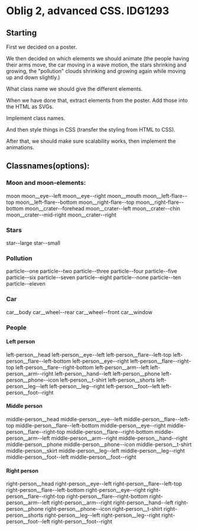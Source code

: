 # Oblig 2, advanced CSS. IDG1293

## Starting

First we decided on a poster.

We then decided on which elements we should animate (the people having their arms move, the car moving in a wave motion, the stars shrinking and growing, the "pollution" clouds shrinking and growing again while moving up and down slightly.)

What class name we should give the different elements.

When we have done that, extract elements from the poster. Add those into the HTML as SVGs.

Implement class names.

And then style things in CSS (transfer the styling from HTML to CSS).

After that, we should make sure scalability works, then implement the animations.

## Classnames(options):

### Moon and moon-elements:

moon
moon\_\_eye--left
moon\_\_eye--right
moon\_\_mouth
moon\_\_left-flare--top
moon\_\_left-flare--bottom
moon\_\_right-flare--top
moon\_\_right-flare--bottom
moon\_\_crater--forehead
moon\_\_crater--left
moon\_\_crater--chin
moon\_\_crater--mid-right
moon\_\_crater--right

### Stars

star--large
star--small

### Pollution

particle--one
particle--two
particle--three
particle--four
particle--five
particle--six
particle--seven
particle--eight
particle--none
particle--ten
particle--eleven

### Car

car\_\_body
car\_\_wheel--rear
car\_\_wheel--front
car\_\_window

### People

#### Left person

left-person\_\_head
left-person\_\_eye--left
left-person\_\_flare--left-top
left-person\_\_flare--left-bottom
left-person\_\_eye--right
left-person\_\_flare--right-top
left-person\_\_flare--right-bottom
left-person\_\_arm--left
left-person\_\_arm--right
left-person\_\_hand--left
left-person\_\_phone
left-person\_\_phone--icon
left-person\_\_t-shirt
left-person\_\_shorts
left-person\_\_leg--left
left-person\_\_leg--right
left-person\_\_foot--left
left-person\_\_foot--right

#### Middle person

middle-person\_\_head
middle-person\_\_eye--left
middle-person\_\_flare--left-top
middle-person\_\_flare--left-bottom
middle-person\_\_eye--right
middle-person\_\_flare--right-top
middle-person\_\_flare--right-bottom
middle-person\_\_arm--left
middle-person\_\_arm--right
middle-person\_\_hand--right
middle-person\_\_phone
middle-person\_\_phone--icon
middle-person\_\_t-shirt
middle-person\_\_skirt
middle-person\_\_leg--left
middle-person\_\_leg--right
middle-person\_\_foot--left
middle-person\_\_foot--right

#### Right person

right-person\_\_head
right-person\_\_eye--left
right-person\_\_flare--left-top
right-person\_\_flare--left-bottom
right-person\_\_eye--right
right-person\_\_flare--right-top
right-person\_\_flare--right-bottom
right-person\_\_arm--left
right-person\_\_arm--right
right-person\_\_hand--left
right-person\_\_phone
right-person\_\_phone--icon
right-person\_\_t-shirt
right-person\_\_shorts
right-person\_\_leg--left
right-person\_\_leg--right
right-person\_\_foot--left
right-person\_\_foot--right
